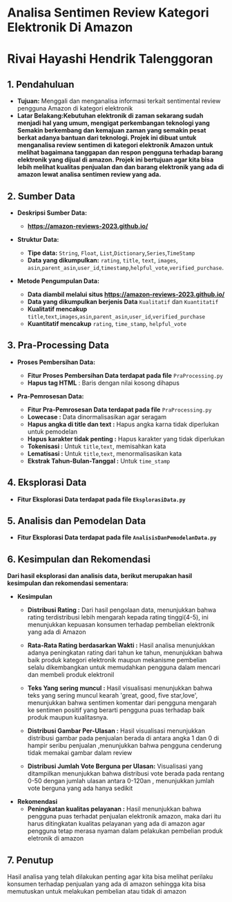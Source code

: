 # Analisa Sentimen Review Kategori Elektronik Di Amazon

# Rivai Hayashi Hendrik Talenggoran

## 1. Pendahuluan
- **Tujuan:** Menggali dan menganalisa informasi terkait sentimental review pengguna Amazon di kategori elektronik
- **Latar Belakang:Kebutuhan elektronik di zaman sekarang sudah menjadi hal yang umum, mengigat perkembangan teknologi yang
                    Semakin berkembang dan kemajuan zaman yang semakin pesat berkat adanya bantuan dari teknologi. Projek ini dibuat
                    untuk menganalisa review sentimen  di kategori elektronik Amazon untuk melihat bagaimana tanggapan dan respon pengguna
                    terhadap barang elektronik yang dijual di amazon. Projek ini bertujuan agar kita  bisa lebih melihat kualitas penjualan dan
                    dan barang elektronik yang ada di amazon lewat analisa sentimen review yang ada.** 

## 2. Sumber Data
- **Deskripsi Sumber Data:**
  - **https://amazon-reviews-2023.github.io/**
  

- **Struktur Data:**
  - **Tipe data:**  `String`, `Float`, `List`,`Dictionary`,`Series`,`TimeStamp`
  - **Data yang dikumpulkan:** `rating`, `title`, `text`, `images`, `asin`,`parent_asin`,`user_id`,`timestamp`,`helpful_vote`,`verified_purchase`.
  

- **Metode Pengumpulan Data:** 
   - **Data diambil melalui situs https://amazon-reviews-2023.github.io/**
   - **Data yang dikumpulkan berjenis Data** `Kualitatif` dan `Kuantitatif`
   - **Kualitatif mencakup** `title`,`text`,`images`,`asin`,`parent_asin`,`user_id`,`verified_purchase`
   - **Kuantitatif mencakup** `rating`, `time_stamp`, `helpful_vote`
  
## 3. Pra-Processing Data
- **Proses Pembersihan Data:**
  - **Fitur Proses Pembersihan Data terdapat pada file** `PraProcessing.py`
  - **Hapus tag HTML** : Baris dengan nilai kosong dihapus


- **Pra-Pemrosesan Data:**
  - **Fitur Pra-Pemrosesan Data terdapat pada file** `PraProcessing.py`
  - **Lowecase                      :** Data dinormalisasikan agar seragam
  - **Hapus angka di title dan text :** Hapus angka karna tidak diperlukan untuk pemodelan
  - **Hapus karakter tidak penting  :** Hapus karakter yang tidak diperlukan
  - **Tokenisasi                    :** Untuk `title`,`text`, memisahkan kata
  - **Lematisasi                    :** Untuk `title`,`text`, menormalisasikan kata
  - **Ekstrak Tahun-Bulan-Tanggal   :** Untuk `time_stamp`


  
## 4. Eksplorasi Data
- **Fitur Eksplorasi Data terdapat pada file `EksplorasiData.py`**



## 5. Analisis dan Pemodelan Data
- **Fitur Eksplorasi Data terdapat pada file `AnalisisDanPemodelanData.py`**


## 6. Kesimpulan dan Rekomendasi
**Dari hasil eksplorasi dan analisis data, berikut merupakan hasil kesimpulan dan rekomendasi sementara:**

- **Kesimpulan**
  - **Distribusi Rating                 :** Dari hasil pengolaan data, menunjukkan bahwa rating terdistribusi lebih
                                             mengarah kepada rating tinggi(4-5), ini menunjukkan kepuasan konsumen terhadap 
                                             pembelian elektronik yang ada di Amazon
  - **Rata-Rata Rating berdasarkan Wakti :** Hasil analisa menunjukkan adanya peningkatan rating dari tahun ke tahun, menunjukkan bahwa
                                             baik produk kategori elektronik maupun mekanisme pembelian selalu dikembangkan untuk memudahkan 
                                             pengguna dalam mencari dan membeli produk elektronil
  - **Teks Yang sering muncul             :** Hasil visualisasi menunjukkan bahwa teks yang sering muncul kearah 'great, good, five star,love', menunjukkan
                                              bahwa sentimen komentar dari pengguna mengarah ke sentimen positif yang berarti pengguna puas terhadap baik produk maupun
                                              kualitasnya.

  - **Distribusi Gambar Per-Ulasan             :** Hasil visualisasi menunjukkan distribusi gambar pada penjualan berada di antara angka 1 dan 0 di hampir seribu penjualan
                                              ,menunjukkan bahwa pengguna cenderung tidak memakai gambar dalam review

  - **Distribusi Jumlah Vote Berguna per Ulasan:** Visualisasi yang ditampilkan menunjukkan bahwa distribusi vote berada pada rentang 0-50 dengan jumlah ulasan antara 0-120an
                                                    , menunjukkan jumlah vote berguna yang ada hanya sedikit
- **Rekomendasi**
  - **Peningkatan kualitas pelayanan     :** Hasil menunjukkan bahwa pengguna puas terhadat penjualan elektronik amazon, maka dari itu harus ditingkatan kualitas pelayanan yang ada di amazon agar pengguna tetap merasa nyaman dalam pelakukan pembelian produk eletronik di amazon



## 7. Penutup
Hasil analisa yang telah dilakukan penting agar kita bisa melihat perilaku konsumen terhadap penjualan yang ada di amazon
sehingga kita bisa memutuskan untuk melakukan pembelian atau tidak di amazon
